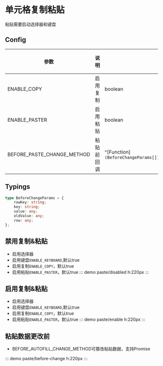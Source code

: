 # 单元格复制粘贴

粘贴需要启动选择器和键盘

## Config

| 参数                     | 说明                    | 类型    | 可选值 | 默认值 |
| ------------------------ | ----------------------- | ------- | ------ | ------ |
| ENABLE_COPY | 启用复制 | boolean | — | true |
| ENABLE_PASTER | 启用粘贴 | boolean | — | true |
| BEFORE_PASTE_CHANGE_METHOD | 粘贴前回调 | ^[Function]`(BeforeChangeParams[])=>BeforeChangeParams[]\|Promise<BeforeChangeParams[]>` | — | — |

## Typings

``` ts
type BeforeChangeParams = {
    rowKey: string;
    key: string;
    value: any;
    oldValue: any;
    row: any;
};
```

## 禁用复制&粘贴

- 启用选择器
- 启用键盘`ENABLE_KEYBOARD`,默认true
- 启用复制`ENABLE_COPY`，默认true
- 启用粘贴`ENABLE_PASTER`，默认true
::: demo
paste/disabled
h:220px
:::

## 启用复制&粘贴

- 启用选择器
- 启用键盘`ENABLE_KEYBOARD`,默认true
- 启用复制`ENABLE_COPY`，默认true
- 启用粘贴`ENABLE_PASTER`，默认true
::: demo
paste/enable
h:220px
:::


## 粘贴数据更改前

- BEFORE_AUTOFILL_CHANGE_METHOD可篡改粘贴数据，支持Promise


::: demo
paste/before-change
h:220px
:::